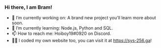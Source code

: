 ### Hi there, I am Bram!

- 🔭 I’m currently working on: A brand new project you'll learn more about soon.
- 🌱 I’m currently learning: Node.js, Python and SQL.
- 📫 How to reach me: Hoiboy19#0920 on Discord.
- 👨‍💻 I coded my own website too, you can visit it at https://sys-256.ga!
